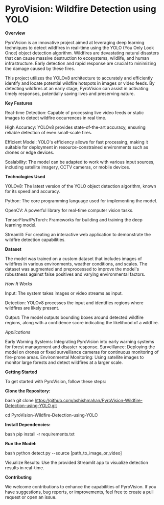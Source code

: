# PyroVision: Wildfire Detection using YOLO

**Overview**

PyroVision is an innovative project aimed at leveraging deep learning techniques to detect wildfires in real-time using the YOLO (You Only Look Once) object detection algorithm. Wildfires are devastating natural disasters that can cause massive destruction to ecosystems, wildlife, and human infrastructure. Early detection and rapid response are crucial to minimizing the damage caused by these fires.

This project utilizes the YOLOv8 architecture to accurately and efficiently identify and locate potential wildfire hotspots in images or video feeds. By detecting wildfires at an early stage, PyroVision can assist in activating timely responses, potentially saving lives and preserving nature.

**Key Features**

Real-time Detection: Capable of processing live video feeds or static images to detect wildfire occurrences in real time.

High Accuracy: YOLOv8 provides state-of-the-art accuracy, ensuring reliable detection of even small-scale fires.

Efficient Model: YOLO's efficiency allows for fast processing, making it suitable for deployment in resource-constrained environments such as drones or edge devices.

Scalability: The model can be adapted to work with various input sources, including satellite imagery, CCTV cameras, or mobile devices.

**Technologies Used**

YOLOv8: The latest version of the YOLO object detection algorithm, known for its speed and accuracy.

Python: The core programming language used for implementing the model.

OpenCV: A powerful library for real-time computer vision tasks.

TensorFlow/PyTorch: Frameworks for building and training the deep learning model.

Streamlit: For creating an interactive web application to demonstrate the wildfire detection capabilities.



**Dataset**

The model was trained on a custom dataset that includes images of wildfires in various environments, weather conditions, and scales. The dataset was augmented and preprocessed to improve the model's robustness against false positives and varying environmental factors.


*How It Works*

Input: The system takes images or video streams as input.

Detection: YOLOv8 processes the input and identifies regions where wildfires are likely present.

Output: The model outputs bounding boxes around detected wildfire regions, along with a confidence score indicating the likelihood of a wildfire.


*Applications*

Early Warning Systems: Integrating PyroVision into early warning systems for forest management and disaster response.
Surveillance: Deploying the model on drones or fixed surveillance cameras for continuous monitoring of fire-prone areas.
Environmental Monitoring: Using satellite images to monitor large forests and detect wildfires at a larger scale.



**Getting Started**

To get started with PyroVision, follow these steps:

**Clone the Repository:**

bash
git clone https://github.com/ashishmahan/PyroVision-Wildfire-Detection-using-YOLO.git

cd PyroVision-Wildfire-Detection-using-YOLO

**Install Dependencies:**

bash
pip install -r requirements.txt

**Run the Model:**

bash
python detect.py --source [path_to_image_or_video]

Visualize Results: Use the provided Streamlit app to visualize detection results in real-time.

**Contributing**

We welcome contributions to enhance the capabilities of PyroVision. If you have suggestions, bug reports, or improvements, feel free to create a pull request or open an issue.

